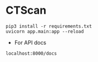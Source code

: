 # CTScan

```
pip3 install -r requirements.txt
uvicorn app.main:app --reload
```
- For API docs
```
localhost:8000/docs
```
